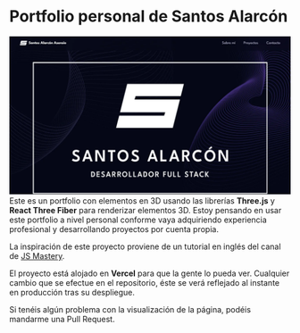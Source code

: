 # Portfolio personal de Santos Alarcón
![](PortfolioSantos.webp)
Este es un portfolio con elementos en 3D usando las librerías **Three.js** y **React Three Fiber** para renderizar elementos 3D. Estoy pensando en usar este portfolio a nivel personal conforme vaya adquiriendo experiencia profesional y desarrollando proyectos por cuenta propia.

La inspiración de este proyecto proviene de un tutorial en inglés del canal de [JS Mastery](https://www.youtube.com/@javascriptmastery).

El proyecto está alojado en **Vercel** para que la gente lo pueda ver. Cualquier cambio que se efectue en el repositorio, éste se verá reflejado al instante en producción tras su despliegue.

Si tenéis algún problema con la visualización de la página, podéis mandarme una Pull Request.
